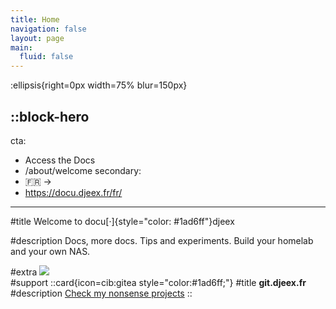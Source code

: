 ```yaml
---
title: Home
navigation: false
layout: page
main:
  fluid: false
---
```


:ellipsis{right=0px width=75% blur=150px}

::block-hero
---
cta:
  - Access the Docs
  - /about/welcome
secondary:
  - 🇫🇷 →
  - https://docu.djeex.fr/fr/
---

#title
Welcome to docu[·]{style="color: #1ad6ff"}djeex

#description
Docs, more docs. Tips and experiments. Build your homelab and your own NAS.

#extra
![](/img/global/docudjeex-home.svg)  
#support
::card{icon=cib:gitea style="color:#1ad6ff;"}
#title
__git.djeex.fr__
#description
[Check my nonsense projects](https://git.djeex.fr)
::